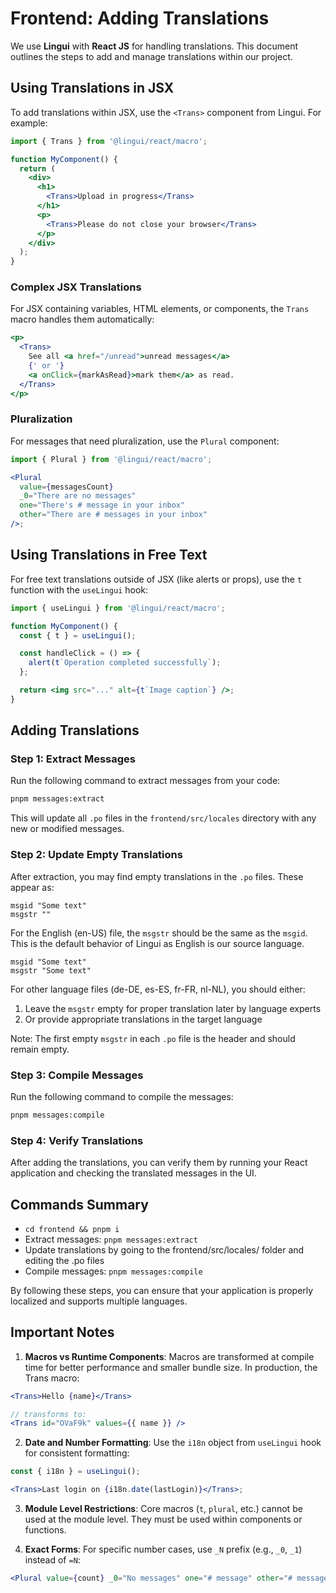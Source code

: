 # Frontend: Adding Translations

We use **Lingui** with **React JS** for handling translations. This document outlines the steps to add and manage translations within our project.

## Using Translations in JSX

To add translations within JSX, use the `<Trans>` component from Lingui. For example:

```jsx
import { Trans } from '@lingui/react/macro';

function MyComponent() {
  return (
    <div>
      <h1>
        <Trans>Upload in progress</Trans>
      </h1>
      <p>
        <Trans>Please do not close your browser</Trans>
      </p>
    </div>
  );
}
```

### Complex JSX Translations

For JSX containing variables, HTML elements, or components, the `Trans` macro handles them automatically:

```jsx
<p>
  <Trans>
    See all <a href="/unread">unread messages</a>
    {' or '}
    <a onClick={markAsRead}>mark them</a> as read.
  </Trans>
</p>
```

### Pluralization

For messages that need pluralization, use the `Plural` component:

```jsx
import { Plural } from '@lingui/react/macro';

<Plural
  value={messagesCount}
  _0="There are no messages"
  one="There's # message in your inbox"
  other="There are # messages in your inbox"
/>;
```

## Using Translations in Free Text

For free text translations outside of JSX (like alerts or props), use the `t` function with the `useLingui` hook:

```jsx
import { useLingui } from '@lingui/react/macro';

function MyComponent() {
  const { t } = useLingui();

  const handleClick = () => {
    alert(t`Operation completed successfully`);
  };

  return <img src="..." alt={t`Image caption`} />;
}
```

## Adding Translations

### Step 1: Extract Messages

Run the following command to extract messages from your code:

```bash
pnpm messages:extract
```

This will update all `.po` files in the `frontend/src/locales` directory with any new or modified messages.

### Step 2: Update Empty Translations

After extraction, you may find empty translations in the `.po` files. These appear as:

```po
msgid "Some text"
msgstr ""
```

For the English (en-US) file, the `msgstr` should be the same as the `msgid`. This is the default behavior of Lingui as English is our source language.

```po
msgid "Some text"
msgstr "Some text"
```

For other language files (de-DE, es-ES, fr-FR, nl-NL), you should either:

1. Leave the `msgstr` empty for proper translation later by language experts
2. Or provide appropriate translations in the target language

Note: The first empty `msgstr` in each `.po` file is the header and should remain empty.

### Step 3: Compile Messages

Run the following command to compile the messages:

```bash
pnpm messages:compile
```

### Step 4: Verify Translations

After adding the translations, you can verify them by running your React application and checking the translated messages in the UI.

## Commands Summary

- `cd frontend && pnpm i`
- Extract messages: `pnpm messages:extract`
- Update translations by going to the frontend/src/locales/ folder and editing the .po files
- Compile messages: `pnpm messages:compile`

By following these steps, you can ensure that your application is properly localized and supports multiple languages.

## Important Notes

1. **Macros vs Runtime Components**: Macros are transformed at compile time for better performance and smaller bundle size. In production, the Trans macro:

```jsx
<Trans>Hello {name}</Trans>

// transforms to:
<Trans id="OVaF9k" values={{ name }} />
```

2. **Date and Number Formatting**: Use the `i18n` object from `useLingui` hook for consistent formatting:

```jsx
const { i18n } = useLingui();

<Trans>Last login on {i18n.date(lastLogin)}</Trans>;
```

3. **Module Level Restrictions**: Core macros (`t`, `plural`, etc.) cannot be used at the module level. They must be used within components or functions.

4. **Exact Forms**: For specific number cases, use `_N` prefix (e.g., `_0`, `_1`) instead of `=N`:

```jsx
<Plural value={count} _0="No messages" one="# message" other="# messages" />
```
